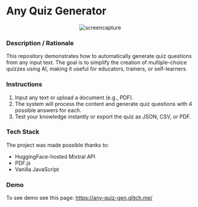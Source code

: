 # Any Quiz Generator

<p align="center">
  <img src="img/screencapture.gif" title="screencapture" alt="screencapture">
</p>

### **Description / Rationale**
This repository demonstrates how to automatically generate quiz questions from any input text. The goal is to simplify the creation of multiple-choice quizzes using AI, making it useful for educators, trainers, or self-learners.

### **Instructions**
1. Input any text or upload a document (e.g., PDF).
2. The system will process the content and generate quiz questions with 4 possible answers for each.
3. Test your knowledge instantly or export the quiz as JSON, CSV, or PDF.

### **Tech Stack**
The project was made possible thanks to:
- HuggingFace-hosted Mixtral API
- PDF.js
- Vanilla JavaScript

### **Demo**
To see demo see this page: https://any-quiz-gen.glitch.me/
